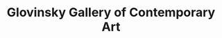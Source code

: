 ---
title: "Glovinsky Gallery of Contemporary Art"
url: /denver/glovinsky-gallery-of-contemporary-art/
shop: art
---